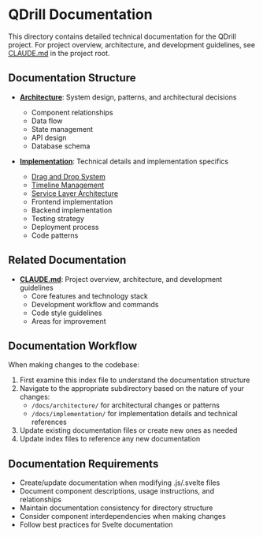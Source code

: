 # QDrill Documentation

This directory contains detailed technical documentation for the QDrill project. For project overview, architecture, and development guidelines, see [CLAUDE.md](../CLAUDE.md) in the project root.

## Documentation Structure

- **[Architecture](./architecture/)**: System design, patterns, and architectural decisions
  - Component relationships
  - Data flow
  - State management
  - API design
  - Database schema

- **[Implementation](./implementation/)**: Technical details and implementation specifics
  - [Drag and Drop System](./implementation/drag-and-drop.md)
  - [Timeline Management](./implementation/timeline-management.md)
  - [Service Layer Architecture](./implementation/service-layer.md)
  - Frontend implementation
  - Backend implementation
  - Testing strategy
  - Deployment process
  - Code patterns

## Related Documentation

- **[CLAUDE.md](../CLAUDE.md)**: Project overview, architecture, and development guidelines
  - Core features and technology stack
  - Development workflow and commands
  - Code style guidelines
  - Areas for improvement

## Documentation Workflow

When making changes to the codebase:

1. First examine this index file to understand the documentation structure
2. Navigate to the appropriate subdirectory based on the nature of your changes:
   - `/docs/architecture/` for architectural changes or patterns
   - `/docs/implementation/` for implementation details and technical references
3. Update existing documentation files or create new ones as needed
4. Update index files to reference any new documentation

## Documentation Requirements

- Create/update documentation when modifying .js/.svelte files
- Document component descriptions, usage instructions, and relationships
- Maintain documentation consistency for directory structure
- Consider component interdependencies when making changes
- Follow best practices for Svelte documentation